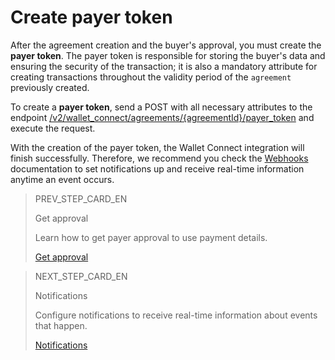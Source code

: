 # Create payer token

After the agreement creation and the buyer's approval, you must create the **payer token**. The payer token is responsible for storing the buyer's data and ensuring the security of the transaction; it is also a mandatory attribute for creating transactions throughout the validity period of the `agreement` previously created.

To create a **payer token**, send a POST with all necessary attributes to the endpoint [/v2/wallet_connect/agreements/{agreementId}/payer_token](/developers/en/reference/wallet_connect/_wallet_connect_agreements_agreement_id_payer_token/post) and execute the request.

With the creation of the payer token, the Wallet Connect integration will finish successfully. Therefore, we recommend you check the [Webhooks](/docs/wallet-connect/additional-content/notifications/webhooks) documentation to set notifications up and receive real-time information anytime an event occurs.

> PREV_STEP_CARD_EN
>
> Get approval
>
> Learn how to get payer approval to use payment details.
>
> [Get approval](/developers/en/docs/wallet-connect/integration-configuration/get-approval)

> NEXT_STEP_CARD_EN
>
> Notifications
>
> Configure notifications to receive real-time information about events that happen.
>
> [Notifications](/developers/en/docs/wallet-connect/additional-content/notifications/introduction)